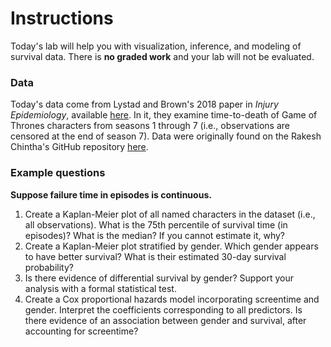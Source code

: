 # Instructions

Today's lab will help you with visualization, inference, and modeling of 
survival data. There is **no graded work** and your lab will not be 
evaluated.

### Data

Today's data come from Lystad and Brown's 2018 paper in *Injury Epidemiology*,
available [here](https://injepijournal.biomedcentral.com/articles/10.1186/s40621-018-0174-7).
In it, they examine time-to-death of Game of Thrones characters from seasons
1 through 7 (i.e., observations are censored at the end of season 7). Data
were originally found on the Rakesh Chintha's GitHub repository 
[here](https://github.com/genielab/got_survival_analysis).

### Example questions

**Suppose failure time in episodes is continuous.**

1. Create a Kaplan-Meier plot of all named characters in the dataset (i.e.,
all observations). What is the 75th percentile of survival time (in episodes)?
What is the median? If you cannot estimate it, why?
2. Create a Kaplan-Meier plot stratified by gender. Which gender appears to have
better survival? What is their estimated 30-day survival probability?
3. Is there evidence of differential survival by gender? Support your analysis
with a formal statistical test.
4. Create a Cox proportional hazards model incorporating screentime and
gender. Interpret the coefficients corresponding to all predictors. Is there
evidence of an association between gender and survival, after accounting for
screentime?